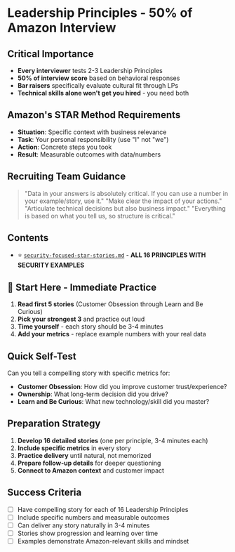 # Leadership Principles - 50% of Amazon Interview

## Critical Importance
- **Every interviewer** tests 2-3 Leadership Principles
- **50% of interview score** based on behavioral responses
- **Bar raisers** specifically evaluate cultural fit through LPs
- **Technical skills alone won't get you hired** - you need both

## Amazon's STAR Method Requirements
- **Situation**: Specific context with business relevance
- **Task**: Your personal responsibility (use "I" not "we")
- **Action**: Concrete steps you took
- **Result**: Measurable outcomes with data/numbers

## Recruiting Team Guidance
> "Data in your answers is absolutely critical. If you can use a number in your example/story, use it."
> "Make clear the impact of your actions."
> "Articulate technical decisions but also business impact."
> "Everything is based on what you tell us, so structure is critical."

## Contents
- ⭐ [`security-focused-star-stories.md`](./security-focused-star-stories.md) - **ALL 16 PRINCIPLES WITH SECURITY EXAMPLES**

## 🚀 Start Here - Immediate Practice
1. **Read first 5 stories** (Customer Obsession through Learn and Be Curious)
2. **Pick your strongest 3** and practice out loud
3. **Time yourself** - each story should be 3-4 minutes
4. **Add your metrics** - replace example numbers with your real data

## Quick Self-Test
Can you tell a compelling story with specific metrics for:
- **Customer Obsession**: How did you improve customer trust/experience?
- **Ownership**: What long-term decision did you drive?
- **Learn and Be Curious**: What new technology/skill did you master?

## Preparation Strategy
1. **Develop 16 detailed stories** (one per principle, 3-4 minutes each)
2. **Include specific metrics** in every story
3. **Practice delivery** until natural, not memorized
4. **Prepare follow-up details** for deeper questioning
5. **Connect to Amazon context** and customer impact

## Success Criteria
- [ ] Have compelling story for each of 16 Leadership Principles
- [ ] Include specific numbers and measurable outcomes
- [ ] Can deliver any story naturally in 3-4 minutes
- [ ] Stories show progression and learning over time
- [ ] Examples demonstrate Amazon-relevant skills and mindset